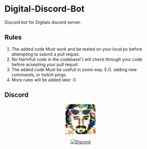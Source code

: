 # Digital-Discord-Bot
Discord bot for Digitals discord server.

## Rules
1. The added code Must work and be tested on your local pc before attempting to submit a pull requst.
2. No Harmfull code in the codebase! I will check through your code before acsepting your pull requst.
3. The added code Must be usefull in some way. E.G. adding new commands, or twitch pings.
4. More rules will be added later :3

## Discord
<div class="header" align="center">

<p align="center">
  <img alt="Space Station 14" width="100" src="Rec/Logo.png" />
</p>

[![Discord](https://img.shields.io/discord/1263420905174859806?label=Discord&logo=discord&logoColor=white)](https://discord.gg/R7C79SN4)